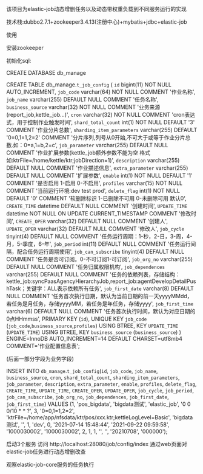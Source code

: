 该项目为elastic-job动态增删任务以及动态带权重负载到不同服务运行的实现

技术栈:dubbo2.7.1+zookeeper3.4.13(注册中心)+mybatis+jdbc+elastic-job

使用

安装zookeeper

初始化sql:

CREATE DATABASE db_manage

CREATE TABLE db_manage.`t_job_config` (
  `id` bigint(11) NOT NULL AUTO_INCREMENT,
  `job_code` varchar(64) NOT NULL COMMENT '作业名称',
  `job_name` varchar(255) DEFAULT NULL COMMENT '任务名称',
  `business_source` varchar(32) NOT NULL COMMENT '业务来源(report_job,kettle_job...)',
  `cron` varchar(32) NOT NULL COMMENT 'cron表达式，用于控制作业触发时间',
  `shard_total_count` int(1) NOT NULL DEFAULT '3' COMMENT '作业分片总数',
  `sharding_item_parameters` varchar(255) DEFAULT '0=0,1=1,2=2' COMMENT '分片序列,列号从0开始,不可大于或等于作业分片总数.如：0=a,1=b,2=c',
  `job_parameter` varchar(255) DEFAULT NULL COMMENT '作业扩展参数(kettle_job额外参数不能为空 格式如:ktrFile=/home/kettle/ktr;jobDirection=1)',
  `description` varchar(255) DEFAULT NULL COMMENT '作业描述信息',
  `extra_parameter` varchar(255) DEFAULT NULL COMMENT '扩展参数',
  `enable` int(1) NOT NULL DEFAULT '1' COMMENT '是否启用 1-启用 0-不启用',
  `profiles` varchar(15) NOT NULL COMMENT '当前运行环境:dev test prod',
  `delete_flag` int(1) NOT NULL DEFAULT '0' COMMENT '软删除标识 1-已删除不可用 0-未删除可用 默认0',
  `CREATE_TIME` datetime DEFAULT NULL COMMENT '创建时间',
  `UPDATE_TIME` datetime NOT NULL ON UPDATE CURRENT_TIMESTAMP COMMENT '修改时间',
  `CREATE_OPER` varchar(32) DEFAULT NULL COMMENT '创建人',
  `UPDATE_OPER` varchar(32) DEFAULT NULL COMMENT '修改人',
  `job_cycle` tinyint(4) DEFAULT NULL COMMENT '任务运行周期：1-秒，2-日，3-周，4-月，5-季度，6-年',
  `job_period` int(11) DEFAULT NULL COMMENT '任务运行间隔，配合任务运行周期使用',
  `job_can_subscribe` tinyint(4) DEFAULT NULL COMMENT '任务是否可订阅。0-不可订阅1-可订阅',
  `job_org_no` varchar(255) DEFAULT NULL COMMENT '任务归属权限机构',
  `job_dependences` varchar(255) DEFAULT NULL COMMENT '任务的依赖列表，存储结构：kettle_job:syncPaasAgencyHierarchyJob,report_job:agentDevelopDetailPushTask；关键字：ALL表示依赖所有任务',
  `job_first_date` varchar(8) DEFAULT NULL COMMENT '任务首次执行日期，默认为当前日期的前一天yyyyMMdd，若任务是月任务，存储yyyyMM，若任务是年任务，存储yyyy',
  `job_first_time` varchar(6) DEFAULT NULL COMMENT '任务首次执行时间，默认为对应日期的0点HHmmss',
  PRIMARY KEY (`id`),
  UNIQUE KEY `job_code` (`job_code`,`business_source`,`profiles`) USING BTREE,
  KEY `UPDATE_TIME` (`UPDATE_TIME`) USING BTREE,
  KEY `business_source` (`business_source`)
) ENGINE=InnoDB AUTO_INCREMENT=14 DEFAULT CHARSET=utf8mb4 COMMENT='作业配置信息表';

(后面一部分字段为业务字段)

INSERT INTO `db_manage`.`t_job_config`(`id`, `job_code`, `job_name`, `business_source`, `cron`, `shard_total_count`, `sharding_item_parameters`, `job_parameter`, `description`, `extra_parameter`, `enable`, `profiles`, `delete_flag`, `CREATE_TIME`, `UPDATE_TIME`, `CREATE_OPER`, `UPDATE_OPER`, `job_cycle`, `job_period`, `job_can_subscribe`, `job_org_no`, `job_dependences`, `job_first_date`, `job_first_time`) VALUES (1, 'pos_bigdata', 'bigdata测试', 'elastic_job', '0 0 0/10 * * ?', 3, '0=0,1=1,2=2', 'ktrFile=/home/app/nfsdata/ktr/pos/xxx.ktr;kettleLogLevel=Basic', 'bigdata测试', '', 1, 'dev', 0, '2021-07-14 15:48:44', '2021-09-22 09:59:58', '1000030002', '1000030002', 2, 1, 1, '', '', '20210708', '000000');

启动3个服务 访问 http://localhost:28080/job/config/index 通过web页面对elastic-job任务进行动态增删改查 

观察elastic-job-core服务的任务执行